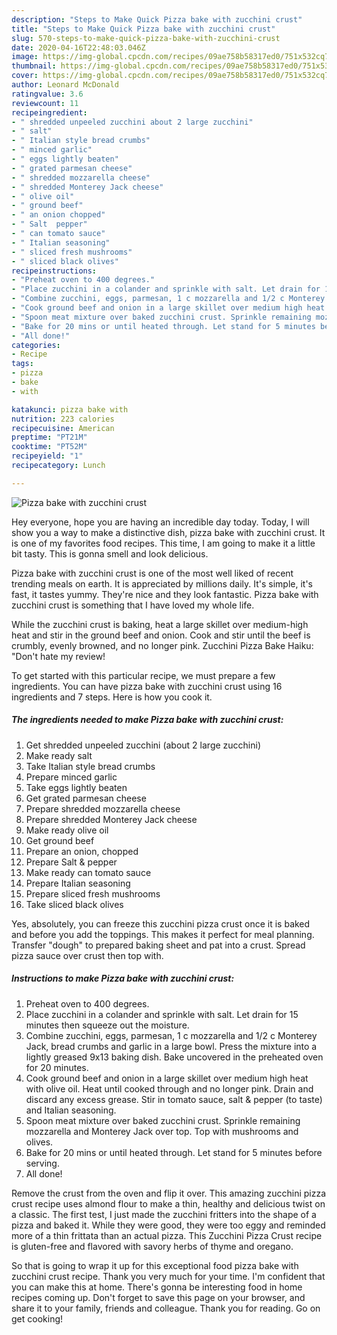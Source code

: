 ```yaml
---
description: "Steps to Make Quick Pizza bake with zucchini crust"
title: "Steps to Make Quick Pizza bake with zucchini crust"
slug: 570-steps-to-make-quick-pizza-bake-with-zucchini-crust
date: 2020-04-16T22:48:03.046Z
image: https://img-global.cpcdn.com/recipes/09ae758b58317ed0/751x532cq70/pizza-bake-with-zucchini-crust-recipe-main-photo.jpg
thumbnail: https://img-global.cpcdn.com/recipes/09ae758b58317ed0/751x532cq70/pizza-bake-with-zucchini-crust-recipe-main-photo.jpg
cover: https://img-global.cpcdn.com/recipes/09ae758b58317ed0/751x532cq70/pizza-bake-with-zucchini-crust-recipe-main-photo.jpg
author: Leonard McDonald
ratingvalue: 3.6
reviewcount: 11
recipeingredient:
- " shredded unpeeled zucchini about 2 large zucchini"
- " salt"
- " Italian style bread crumbs"
- " minced garlic"
- " eggs lightly beaten"
- " grated parmesan cheese"
- " shredded mozzarella cheese"
- " shredded Monterey Jack cheese"
- " olive oil"
- " ground beef"
- " an onion chopped"
- " Salt  pepper"
- " can tomato sauce"
- " Italian seasoning"
- " sliced fresh mushrooms"
- " sliced black olives"
recipeinstructions:
- "Preheat oven to 400 degrees."
- "Place zucchini in a colander and sprinkle with salt. Let drain for 15 minutes then squeeze out the moisture."
- "Combine zucchini, eggs, parmesan, 1 c mozzarella and 1/2 c Monterey Jack, bread crumbs and garlic in a large bowl. Press the mixture into a lightly greased 9x13 baking dish. Bake uncovered in the preheated oven for 20 minutes."
- "Cook ground beef and onion in a large skillet over medium high heat with olive oil. Heat until cooked through and no longer pink. Drain and discard any excess grease. Stir in tomato sauce, salt &amp; pepper (to taste) and Italian seasoning."
- "Spoon meat mixture over baked zucchini crust. Sprinkle remaining mozzarella and Monterey Jack over top. Top with mushrooms and olives."
- "Bake for 20 mins or until heated through. Let stand for 5 minutes before serving."
- "All done!"
categories:
- Recipe
tags:
- pizza
- bake
- with

katakunci: pizza bake with 
nutrition: 223 calories
recipecuisine: American
preptime: "PT21M"
cooktime: "PT52M"
recipeyield: "1"
recipecategory: Lunch

---
```



![Pizza bake with zucchini crust](https://img-global.cpcdn.com/recipes/09ae758b58317ed0/751x532cq70/pizza-bake-with-zucchini-crust-recipe-main-photo.jpg)

Hey everyone, hope you are having an incredible day today. Today, I will show you a way to make a distinctive dish, pizza bake with zucchini crust. It is one of my favorites food recipes. This time, I am going to make it a little bit tasty. This is gonna smell and look delicious.

Pizza bake with zucchini crust is one of the most well liked of recent trending meals on earth. It is appreciated by millions daily. It's simple, it's fast, it tastes yummy. They're nice and they look fantastic. Pizza bake with zucchini crust is something that I have loved my whole life.

While the zucchini crust is baking, heat a large skillet over medium-high heat and stir in the ground beef and onion. Cook and stir until the beef is crumbly, evenly browned, and no longer pink. Zucchini Pizza Bake Haiku: &#34;Don&#39;t hate my review!


To get started with this particular recipe, we must prepare a few ingredients. You can have pizza bake with zucchini crust using 16 ingredients and 7 steps. Here is how you cook it.

<!--inarticleads1-->

##### The ingredients needed to make Pizza bake with zucchini crust:

1. Get  shredded unpeeled zucchini (about 2 large zucchini)
1. Make ready  salt
1. Take  Italian style bread crumbs
1. Prepare  minced garlic
1. Take  eggs lightly beaten
1. Get  grated parmesan cheese
1. Prepare  shredded mozzarella cheese
1. Prepare  shredded Monterey Jack cheese
1. Make ready  olive oil
1. Get  ground beef
1. Prepare  an onion, chopped
1. Prepare  Salt &amp; pepper
1. Make ready  can tomato sauce
1. Prepare  Italian seasoning
1. Prepare  sliced fresh mushrooms
1. Take  sliced black olives


Yes, absolutely, you can freeze this zucchini pizza crust once it is baked and before you add the toppings. This makes it perfect for meal planning. Transfer &#34;dough&#34; to prepared baking sheet and pat into a crust. Spread pizza sauce over crust then top with. 

<!--inarticleads2-->

##### Instructions to make Pizza bake with zucchini crust:

1. Preheat oven to 400 degrees.
1. Place zucchini in a colander and sprinkle with salt. Let drain for 15 minutes then squeeze out the moisture.
1. Combine zucchini, eggs, parmesan, 1 c mozzarella and 1/2 c Monterey Jack, bread crumbs and garlic in a large bowl. Press the mixture into a lightly greased 9x13 baking dish. Bake uncovered in the preheated oven for 20 minutes.
1. Cook ground beef and onion in a large skillet over medium high heat with olive oil. Heat until cooked through and no longer pink. Drain and discard any excess grease. Stir in tomato sauce, salt &amp; pepper (to taste) and Italian seasoning.
1. Spoon meat mixture over baked zucchini crust. Sprinkle remaining mozzarella and Monterey Jack over top. Top with mushrooms and olives.
1. Bake for 20 mins or until heated through. Let stand for 5 minutes before serving.
1. All done!


Remove the crust from the oven and flip it over. This amazing zucchini pizza crust recipe uses almond flour to make a thin, healthy and delicious twist on a classic. The first test, I just made the zucchini fritters into the shape of a pizza and baked it. While they were good, they were too eggy and reminded more of a thin frittata than an actual pizza. This Zucchini Pizza Crust recipe is gluten-free and flavored with savory herbs of thyme and oregano. 

So that is going to wrap it up for this exceptional food pizza bake with zucchini crust recipe. Thank you very much for your time. I'm confident that you can make this at home. There's gonna be interesting food in home recipes coming up. Don't forget to save this page on your browser, and share it to your family, friends and colleague. Thank you for reading. Go on get cooking!
